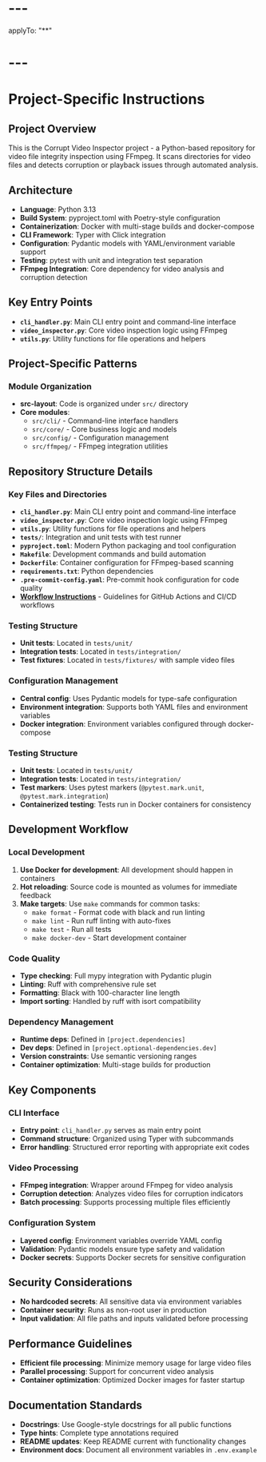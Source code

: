 # ---
applyTo: "**"
# ---
# Project-Specific Instructions

## Project Overview
This is the Corrupt Video Inspector project - a Python-based repository for video file integrity inspection using FFmpeg. It scans directories for video files and detects corruption or playback issues through automated analysis.

## Architecture
- **Language**: Python 3.13
- **Build System**: pyproject.toml with Poetry-style configuration
- **Containerization**: Docker with multi-stage builds and docker-compose
- **CLI Framework**: Typer with Click integration
- **Configuration**: Pydantic models with YAML/environment variable support
- **Testing**: pytest with unit and integration test separation
- **FFmpeg Integration**: Core dependency for video analysis and corruption detection

## Key Entry Points
- **`cli_handler.py`**: Main CLI entry point and command-line interface
- **`video_inspector.py`**: Core video inspection logic using FFmpeg
- **`utils.py`**: Utility functions for file operations and helpers

## Project-Specific Patterns

### Module Organization
- **src-layout**: Code is organized under `src/` directory
- **Core modules**:
  - `src/cli/` - Command-line interface handlers
  - `src/core/` - Core business logic and models
  - `src/config/` - Configuration management
  - `src/ffmpeg/` - FFmpeg integration utilities

## Repository Structure Details

### Key Files and Directories
- **`cli_handler.py`**: Main CLI entry point and command-line interface
- **`video_inspector.py`**: Core video inspection logic using FFmpeg
- **`utils.py`**: Utility functions for file operations and helpers
- **`tests/`**: Integration and unit tests with test runner
- **`pyproject.toml`**: Modern Python packaging and tool configuration
- **`Makefile`**: Development commands and build automation
- **`Dockerfile`**: Container configuration for FFmpeg-based scanning
- **`requirements.txt`**: Python dependencies
- **`.pre-commit-config.yaml`**: Pre-commit hook configuration for code quality
- **[Workflow Instructions](../instructions/workflows.md)** - Guidelines for GitHub Actions and CI/CD workflows

### Testing Structure
- **Unit tests**: Located in `tests/unit/`
- **Integration tests**: Located in `tests/integration/`
- **Test fixtures**: Located in `tests/fixtures/` with sample video files

### Configuration Management
- **Central config**: Uses Pydantic models for type-safe configuration
- **Environment integration**: Supports both YAML files and environment variables
- **Docker integration**: Environment variables configured through docker-compose

### Testing Structure
- **Unit tests**: Located in `tests/unit/`
- **Integration tests**: Located in `tests/integration/`
- **Test markers**: Uses pytest markers (`@pytest.mark.unit`, `@pytest.mark.integration`)
- **Containerized testing**: Tests run in Docker containers for consistency

## Development Workflow

### Local Development
1. **Use Docker for development**: All development should happen in containers
2. **Hot reloading**: Source code is mounted as volumes for immediate feedback
3. **Make targets**: Use `make` commands for common tasks:
   - `make format` - Format code with black and run linting
   - `make lint` - Run ruff linting with auto-fixes
   - `make test` - Run all tests
   - `make docker-dev` - Start development container

### Code Quality
- **Type checking**: Full mypy integration with Pydantic plugin
- **Linting**: Ruff with comprehensive rule set
- **Formatting**: Black with 100-character line length
- **Import sorting**: Handled by ruff with isort compatibility

### Dependency Management
- **Runtime deps**: Defined in `[project.dependencies]`
- **Dev deps**: Defined in `[project.optional-dependencies.dev]`
- **Version constraints**: Use semantic versioning ranges
- **Container optimization**: Multi-stage builds for production

## Key Components

### CLI Interface
- **Entry point**: `cli_handler.py` serves as main entry point
- **Command structure**: Organized using Typer with subcommands
- **Error handling**: Structured error reporting with appropriate exit codes

### Video Processing
- **FFmpeg integration**: Wrapper around FFmpeg for video analysis
- **Corruption detection**: Analyzes video files for corruption indicators
- **Batch processing**: Supports processing multiple files efficiently

### Configuration System
- **Layered config**: Environment variables override YAML config
- **Validation**: Pydantic models ensure type safety and validation
- **Docker secrets**: Supports Docker secrets for sensitive configuration

## Security Considerations
- **No hardcoded secrets**: All sensitive data via environment variables
- **Container security**: Runs as non-root user in production
- **Input validation**: All file paths and inputs validated before processing

## Performance Guidelines
- **Efficient file processing**: Minimize memory usage for large video files
- **Parallel processing**: Support for concurrent video analysis
- **Container optimization**: Optimized Docker images for faster startup

## Documentation Standards
- **Docstrings**: Use Google-style docstrings for all public functions
- **Type hints**: Complete type annotations required
- **README updates**: Keep README current with functionality changes
- **Environment docs**: Document all environment variables in `.env.example`
